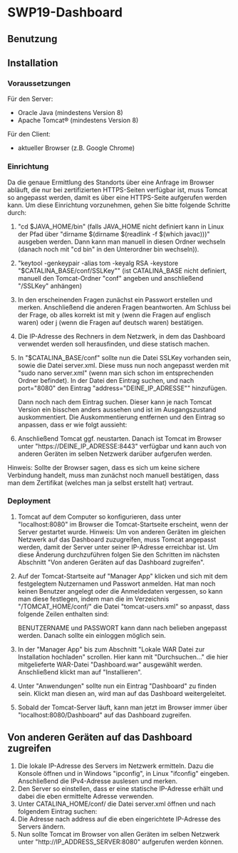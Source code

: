 # SWP19-Dashboard

## Benutzung

## Installation

### Voraussetzungen

Für den Server:

- Oracle Java (mindestens Version 8)
- Apache Tomcat® (mindestens Version 8)


Für den Client:

- aktueller Browser (z.B. Google Chrome)

### Einrichtung

Da die genaue Ermittlung des Standorts über eine Anfrage im Browser abläuft, die nur bei zertifizierten HTTPS-Seiten verfügbar ist,
muss Tomcat so angepasst werden, damit es über eine HTTPS-Seite aufgerufen werden kann. Um diese Einrichtung vorzunehmen, gehen Sie
bitte folgende Schritte durch:

1. "cd $JAVA_HOME/bin" (falls JAVA_HOME nicht definiert kann in Linux der Pfad über "dirname $(dirname $(readlink -f $(which javac)))" ausgeben 
   werden. Dann kann man manuell in diesen Ordner wechseln (danach noch mit "cd bin" in den Unterordner bin wechseln)).
2. "keytool -genkeypair -alias tom -keyalg RSA -keystore "$CATALINA_BASE/conf/SSLKey""
   (ist CATALINA_BASE nicht definiert, manuell den Tomcat-Ordner "conf" angeben und anschließend "/SSLKey" anhängen)
3. In den erscheinenden Fragen zunächst ein Passwort erstellen und merken. Anschließend die anderen Fragen beantworten. Am Schluss
   bei der Frage, ob alles korrekt ist mit y (wenn die Fragen auf englisch waren) oder j (wenn die Fragen auf deutsch waren) 
   bestätigen.
4. Die IP-Adresse des Rechners in dem Netzwerk, in dem das Dashboard verwendet werden soll herausfinden, und diese statisch machen.
5. In "$CATALINA_BASE/conf" sollte nun die Datei SSLKey vorhanden sein, sowie die Datei server.xml. Diese muss nun noch angepasst
   werden mit "sudo nano server.xml" (wenn man sich schon im entsprechenden Ordner befindet).
   In der Datei den Eintrag
   <Connector 	port="8080" 
		protocol="HTTP/1.1"
              	connectionTimeout="20000"
               	redirectPort="8443" />
   suchen, und nach port="8080" den Eintrag "address="DEINE_IP_ADRESSE"" hinzufügen.

   Dann noch nach dem Eintrag
   <Connector
           protocol="org.apache.coyote.http11.Http11NioProtocol"
           port="8443" maxThreads="150" SSLEnabled="true"  
           sslProtocol="TLS"/>
   suchen. Dieser kann je nach Tomcat Version ein bisschen anders aussehen und ist im Ausgangszustand auskommentiert. Die 
   Auskommentierung entfernen und den Eintrag so anpassen, dass er wie folgt aussieht:
   <Connector
           protocol="org.apache.coyote.http11.Http11NioProtocol"
           port="8443" maxThreads="150" SSLEnabled="true" scheme="https" 
           secure="true" clientAuth="false" sslProtocol="TLS" 
           keystoreFile="$CATALINA_BASE/conf/SSLKey" 
           keystorePass="DEIN_SSL_PASSWORT"/>
6. Anschließend Tomcat ggf. neustarten. Danach ist Tomcat im Browser unter "https://DEINE_IP_ADRESSE:8443" verfügbar und kann auch 
   von anderen Geräten im selben Netzwerk darüber aufgerufen werden.

Hinweis: Sollte der Browser sagen, dass es sich um keine sichere Verbindung handelt, muss man zunächst noch manuell bestätigen, dass man dem Zertifikat (welches man ja selbst erstellt hat) vertraut. 

### Deployment

1. Tomcat auf dem Computer so konfigurieren, dass unter "localhost:8080" im Browser die Tomcat-Startseite erscheint,
   wenn der Server gestartet wurde.
   Hinweis: Um von anderen Geräten im gleichen Netzwerk auf das Dashboard zuzugreifen, muss Tomcat angepasst werden, damit der
   Server unter seiner IP-Adresse erreichbar ist. Um diese Änderung durchzuführen folgen Sie den Schritten im nächsten Abschnitt "Von anderen Geräten auf das Dashboard zugreifen".

2. Auf der Tomcat-Startseite auf "Manager App" klicken und sich mit dem festgelegtem Nutzernamen und Passwort anmelden.
   Hat man noch keinen Benutzer angelegt oder die Anmeldedaten vergessen, so kann man diese festlegen, indem man die im Verzeichnis
   "/TOMCAT_HOME/conf/" die Datei "tomcat-users.xml" so anpasst, dass folgende Zeilen enthalten sind:
		
	<tomcat-users>
  	<role rolename="manager-gui"/>
  	<user username="BENUTZERNAME" password="PASSWORT" roles="manager-gui"/>
	</tomcat-users>

   BENUTZERNAME und PASSWORT kann dann nach belieben angepasst werden. Danach sollte ein einloggen möglich sein.

3. In der "Manager App" bis zum Abschnitt "Lokale WAR Datei zur Installation hochladen" scrollen. Hier kann mit "Durchsuchen..."
   die hier mitgelieferte WAR-Datei "Dashboard.war" ausgewählt werden. Anschließend klickt man auf "Installieren". 

4. Unter "Anwendungen" sollte nun ein Eintrag "Dashboard" zu finden sein. Klickt man diesen an, wird man auf das Dashboard
   weitergeleitet.

5. Sobald der Tomcat-Server läuft, kann man jetzt im Browser immer über "localhost:8080/Dashboard" auf das Dashboard zugreifen.


## Von anderen Geräten auf das Dashboard zugreifen

1. Die lokale IP-Adresse des Servers im Netzwerk ermitteln. Dazu die Konsole öffnen und in Windows "ipconfig", in Linux "ifconfig" eingeben. Anschließend die IPv4-Adresse auslesen und merken.
2. Den Server so einstellen, dass er eine statische IP-Adresse erhält und dabei die eben ermittelte Adresse verwenden.
3. Unter CATALINA_HOME/conf/ die Datei server.xml öffnen und nach folgendem Eintrag suchen:
        <Connector port="8080" protocol="HTTP/1.1" address="127.0.0.1"
               connectionTimeout="20000"
               redirectPort="8443" />
4. Die Adresse nach address auf die eben eingerichtete IP-Adresse des Servers ändern.
5. Nun sollte Tomcat im Browser von allen Geräten im selben Netzwerk unter "http://IP_ADDRESS_SERVER:8080" aufgerufen werden können. 


